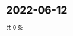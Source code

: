 # 2022-06-12

共 0 条

<!-- BEGIN WEIBO -->
<!-- 最后更新时间 Sun Jun 12 2022 05:12:57 GMT+0800 (China Standard Time) -->

<!-- END WEIBO -->
